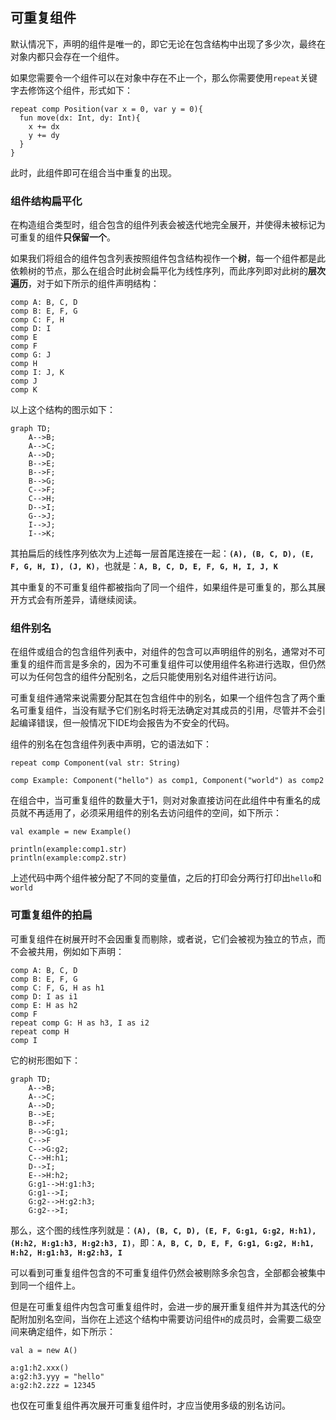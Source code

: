 ## 可重复组件

默认情况下，声明的组件是唯一的，即它无论在包含结构中出现了多少次，最终在对象内都只会存在一个组件。

如果您需要令一个组件可以在对象中存在不止一个，那么你需要使用`repeat`关键字去修饰这个组件，形式如下：

```ecp
repeat comp Position(var x = 0, var y = 0){
  fun move(dx: Int, dy: Int){
    x += dx
    y += dy
  }
}
```

此时，此组件即可在组合当中重复的出现。

### 组件结构扁平化

在构造组合类型时，组合包含的组件列表会被迭代地完全展开，并使得未被标记为可重复的组件**只保留一个**。

如果我们将组合的组件包含列表按照组件包含结构视作一个**树**，每一个组件都是此依赖树的节点，那么在组合时此树会扁平化为线性序列，而此序列即对此树的**层次遍历**，对于如下所示的组件声明结构：

```ecs
comp A: B, C, D
comp B: E, F, G
comp C: F, H
comp D: I
comp E
comp F
comp G: J
comp H
comp I: J, K
comp J
comp K
```

以上这个结构的图示如下：

```mermaid
graph TD;
    A-->B;
    A-->C;
    A-->D;
    B-->E;
    B-->F;
    B-->G;
    C-->F;
    C-->H;
    D-->I;
    G-->J;
    I-->J;
    I-->K;
```

其拍扁后的线性序列依次为上述每一层首尾连接在一起：**`(A), (B, C, D), (E, F, G, H, I), (J, K)`**，也就是：**`A, B, C, D, E, F, G, H, I, J, K`**

其中重复的不可重复组件都被指向了同一个组件，如果组件是可重复的，那么其展开方式会有所差异，请继续阅读。

### 组件别名

在组件或组合的包含组件列表中，对组件的包含可以声明组件的别名，通常对不可重复的组件而言是多余的，因为不可重复组件可以使用组件名称进行选取，但仍然可以为任何包含的组件分配别名，之后只能使用别名对组件进行访问。

可重复组件通常来说需要分配其在包含组件中的别名，如果一个组件包含了两个重名可重复组件，当没有赋予它们别名时将无法确定对其成员的引用，尽管并不会引起编译错误，但一般情况下IDE均会报告为不安全的代码。

组件的别名在包含组件列表中声明，它的语法如下：

```ecs
repeat comp Component(val str: String)

comp Example: Component("hello") as comp1, Component("world") as comp2
```

在组合中，当可重复组件的数量大于1，则对对象直接访问在此组件中有重名的成员就不再适用了，必须采用组件的别名去访问组件的空间，如下所示：

```ecs
val example = new Example()

println(example:comp1.str)
println(example:comp2.str)
```

上述代码中两个组件被分配了不同的变量值，之后的打印会分两行打印出`hello`和`world`

### 可重复组件的拍扁

可重复组件在树展开时不会因重复而剔除，或者说，它们会被视为独立的节点，而不会被共用，例如如下声明：

```ecs
comp A: B, C, D
comp B: E, F, G
comp C: F, G, H as h1
comp D: I as i1
comp E: H as h2
comp F
repeat comp G: H as h3, I as i2
repeat comp H
comp I
```

它的树形图如下：

```mermaid
graph TD;
    A-->B;
    A-->C;
    A-->D;
    B-->E;
    B-->F;
    B-->G:g1;
    C-->F
    C-->G:g2;
    C-->H:h1;
    D-->I;
    E-->H:h2;
    G:g1-->H:g1:h3;
    G:g1-->I;
    G:g2-->H:g2:h3;
    G:g2-->I;
```

那么，这个图的线性序列就是：**`(A), (B, C, D), (E, F, G:g1, G:g2, H:h1), (H:h2, H:g1:h3, H:g2:h3, I)`**，即：**`A, B, C, D, E, F, G:g1, G:g2, H:h1, H:h2, H:g1:h3, H:g2:h3, I`**

可以看到可重复组件包含的不可重复组件仍然会被剔除多余包含，全部都会被集中到同一个组件上。

但是在可重复组件内包含可重复组件时，会进一步的展开重复组件并为其迭代的分配附加别名空间，当你在上述这个结构中需要访问组件`H`的成员时，会需要二级空间来确定组件，如下所示：

```ecs
val a = new A()

a:g1:h2.xxx()
a:g2:h3.yyy = "hello"
a:g2:h2.zzz = 12345
```

也仅在可重复组件再次展开可重复组件时，才应当使用多级的别名访问。
